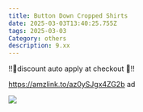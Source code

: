 ```yaml
---
title: Button Down Cropped Shirts
date: 2025-03-03T13:40:25.755Z
tags: 2025-03-03
Category: others
description: 9.xx
---
```

‼️👣discount auto apply at checkout  👣‼️ 

https://amzlink.to/az0ySJgx4ZG2b  ad <!--StartFragment-->

![](https://m.media-amazon.com/images/I/717zGU1GOzL._AC_SY741_.jpg)

<!--EndFragment-->